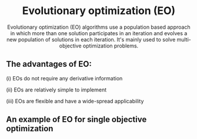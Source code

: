 <h1 align="center">Evolutionary optimization (EO)</h1>
<div align="center">
    Evolutionary optimization (EO) algorithms use a population based approach in which more than one solution participates in an iteration and evolves a new population of solutions in each iteration. It's mainly used to solve multi-objective optimization problems.
</div>



## The advantages of EO:

(i) EOs do not require any derivative information

(ii) EOs are relatively simple to implement

(iii) EOs are flexible and have a wide-spread applicability



## An example of EO for single objective optimization





